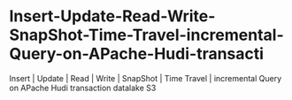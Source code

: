 # Insert-Update-Read-Write-SnapShot-Time-Travel-incremental-Query-on-APache-Hudi-transacti
Insert | Update | Read | Write | SnapShot | Time Travel | incremental Query on APache Hudi transaction datalake S3
